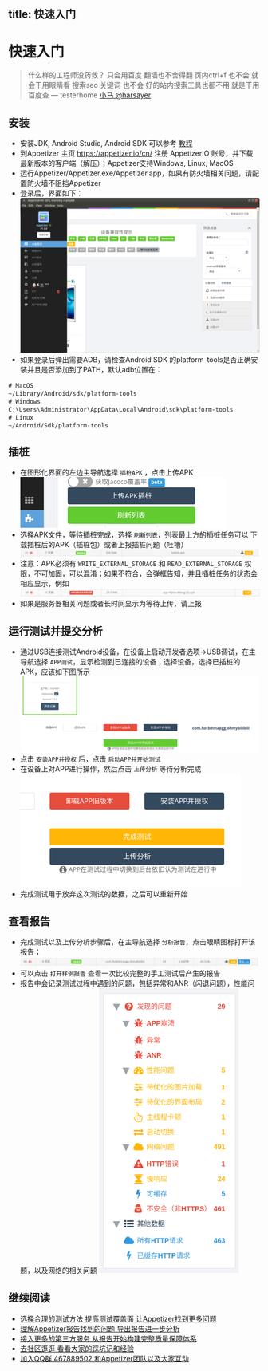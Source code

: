 title: 快速入门
---
# 快速入门

> 什么样的工程师没药救？ 只会用百度 翻墙也不舍得翻 页内ctrl+f 也不会 就会干用眼睛看 搜索seo 关键词 也不会 好的站内搜索工具也都不用 就是干用百度查 — testerhome [小马 @harsayer](https://testerhome.com/harsayer)

## 安装
* 安装JDK, Android Studio, Android SDK 可以参考 [教程](https://blog.csdn.net/hebbely/article/details/78970918)
* 到Appetizer 主页 https://appetizer.io/cn/  注册 AppetizerIO 账号，并下载最新版本的客户端（解压）；Appetizer支持Windows, Linux, MacOS
* 运行Appetizer/Appetizer.exe/Appetizer.app，如果有防火墙相关问题，请配置防火墙不阻挡Appetizer
* 登录后，界面如下：
![](first-time.png)
* 如果登录后弹出需要ADB，请检查Android SDK 的platform-tools是否正确安装并且是否添加到了PATH，默认adb位置在：
```
# MacOS
~/Library/Android/sdk/platform-tools
# Windows
C:\Users\Administrator\AppData\Local\Android\sdk\platform-tools
# Linux
~/Android/Sdk/platform-tools
```

## 插桩
* 在图形化界面的左边主导航选择 `插桩APK` ，点击上传APK
![](get-started-instrumentation.png)
* 选择APK文件，等待插桩完成，选择 `刷新列表`，列表最上方的插桩任务可以 下载插桩后的APK（插桩包）或者上报插桩问题（吐槽）
![](get-started-download-instrumented-apk.png)
* 注意：APK必须有 `WRITE_EXTERNAL_STORAGE` 和 `READ_EXTERNAL_STORAGE` 权限，不可加固，可以混淆；如果不符合，会弹框告知，并且插桩任务的状态会相应显示，例如
![](get-started-instrumentation-error.png)
* 如果是服务器相关问题或者长时间显示为等待上传，请上报

## 运行测试并提交分析
* 通过USB连接测试Android设备，在设备上启动开发者选项->USB调试，在主导航选择 `APP测试`，显示检测到已连接的设备；选择设备，选择已插桩的APK，应该如下图所示
![](get-started-testing.png)
* 点击 `安装APP并授权` 后，点击 `启动APP并开始测试`
* 在设备上对APP进行操作，然后点击 `上传分析` 等待分析完成
![](get-started-finish-testing.png)
* 完成测试用于放弃这次测试的数据，之后可以重新开始

## 查看报告
* 完成测试以及上传分析步骤后，在主导航选择 `分析报告`，点击眼睛图标打开该报告；
![](get-started-select-report.png)
* 可以点击 `打开样例报告` 查看一次比较完整的手工测试后产生的报告
* 报告中会记录测试过程中遇到的问题，包括异常和ANR（闪退问题），性能问题，以及网络的相关问题
![](get-started-sample-report.png)

## 继续阅读
* [选择合理的测试方法 提高测试覆盖面 让Appetizer找到更多问题](testing.html)
* [理解Appetizer报告找到的问题 导出报告进一步分析](analysis.html)
* [接入更多的第三方服务 从报告开始构建完整质量保障体系](3rdparty.html)
* [去社区逛逛 看看大家的踩坑记和经验](https://testerhome.com/topics/node127)
* [加入QQ群 467889502 和Appetizer团队以及大家互动](http://shang.qq.com/wpa/qunwpa?idkey=4f1ef873aac8ca2a545fae99067ef5f4e505ac4a6ee3d1fad937a5dfe43ae274)